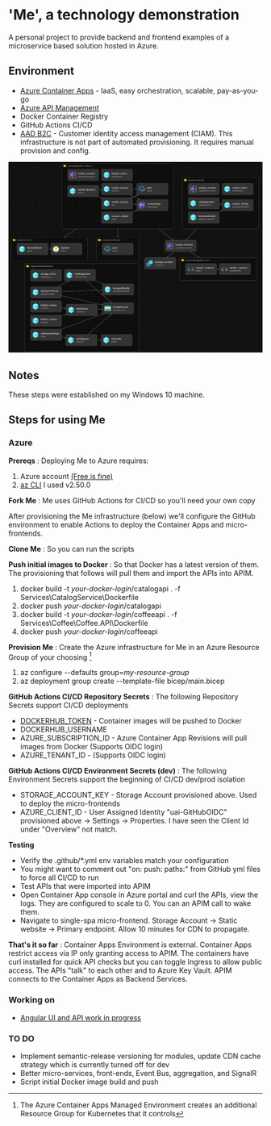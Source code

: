 # 'Me', a technology demonstration

A personal project to provide backend and frontend examples of a microservice based solution hosted in Azure.

## Environment
- [Azure Container Apps](https://learn.microsoft.com/en-us/azure/container-apps/) - IaaS, easy orchestration, scalable, pay-as-you-go
- [Azure API Management](https://azure.microsoft.com/en-us/products/api-management/)
- Docker Container Registry
- GitHub Actions CI/CD
- [AAD B2C](https://learn.microsoft.com/en-us/azure/active-directory-b2c/) - Customer identity access management (CIAM). This infrastructure is not part of automated provisioning. It requires manual provision and config.

![Me architecture](Images/Me%20Architecture.png)

## Notes
These steps were established on my Windows 10 machine.

## Steps for using Me
### Azure
**Prereqs**
: Deploying Me to Azure requires:
1. Azure account [(Free is fine)][def]
2. [az CLI](https://learn.microsoft.com/en-us/cli/azure/install-azure-cli) I used v2.50.0

**Fork Me**
: Me uses GitHub Actions for CI/CD so you'll need your own copy

After provisioning the Me infrastructure (below) we'll configure the GitHub environment to enable Actions to deploy the Container Apps and micro-frontends.

**Clone Me**
: So you can run the scripts

**Push initial images to Docker**
: So that Docker has a latest version of them. The provisioning that follows will pull them and import the APIs into APIM.
1. docker build -t *your-docker-login*/catalogapi . -f Services\CatalogService\Dockerfile
2. docker push *your-docker-login*/catalogapi
3. docker build -t *your-docker-login*/coffeeapi . -f Services\Coffee\Coffee.API\Dockerfile
4. docker push *your-docker-login*/coffeeapi

**Provision Me**
: Create the Azure infrastructure for Me in an Azure Resource Group of your choosing [^1]
1. az configure --defaults group=*my-resource-group*
2. az deployment group create --template-file bicep/main.bicep

**GitHub Actions CI/CD Repository Secrets**
: The following Repository Secrets support CI/CD deployments
- [DOCKERHUB_TOKEN](https://docs.docker.com/docker-hub/access-tokens/) - Container images will be pushed to Docker
- DOCKERHUB_USERNAME
- AZURE_SUBSCRIPTION_ID - Azure Container App Revisions will pull images from Docker (Supports OIDC login)
- AZURE_TENANT_ID - (Supports OIDC login)

**GitHub Actions CI/CD Environment Secrets (dev)**
: The following Environment Secrets support the beginning of CI/CD dev/prod isolation
- STORAGE_ACCOUNT_KEY - Storage Account provisioned above. Used to deploy the micro-frontends
- AZURE_CLIENT_ID - User Assigned Identity "uai-GitHubOIDC" provisioned above -> Settings -> Properties. I have seen the Client Id under "Overview" not match.

**Testing**
- Verify the .github/*.yml env variables match your configuration
- You might want to comment out "on: push: paths:" from GitHub yml files to force all CI/CD to run
- Test APIs that were imported into APIM
- Open Container App console in Azure portal and curl the APIs, view the logs. They are configured to scale to 0. You can an APIM call to wake them.
- Navigate to single-spa micro-frontend. Storage Account -> Static website -> Primary endpoint. Allow 10 minutes for CDN to propagate.

**That's it so far**
: Container Apps Environment is external. Container Apps restrict access via IP only granting access to APIM. The containers have curl installed for quick API checks but you can toggle Ingress to allow public access. The APIs "talk" to each other and to Azure Key Vault. APIM connects to the Container Apps as Backend Services.

### Working on 
- [Angular UI and API work in progress](https://lively-sand-0b139e20f.3.azurestaticapps.net)

### TO DO
- Implement semantic-release versioning for modules, update CDN cache strategy which is currently turned off for dev
- Better micro-services, front-ends, Event Bus, aggregation, and SignalR
- Script initial Docker image build and push

[^1]: The Azure Container Apps Managed Environment creates an additional Resource Group for Kubernetes that it controls

[def]: https://azure.microsoft.com/en-us/free/search/?ef_id=_k_4fffd49be29e1baacc4bb019e2ee66a6_k_&OCID=AIDcmm5edswduu_SEM__k_4fffd49be29e1baacc4bb019e2ee66a6_k_&msclkid=4fffd49be29e1baacc4bb019e2ee66a6